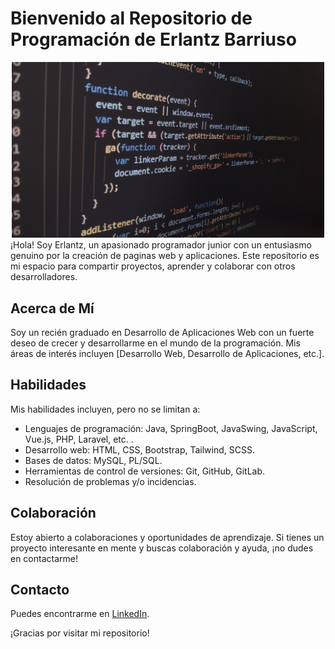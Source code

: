 # Bienvenido al Repositorio de Programación de Erlantz Barriuso

<div align="center">

<img src="img/programming.jpg" alt="programming" width="500px" />

</div>
¡Hola! Soy Erlantz, un apasionado programador junior con un entusiasmo genuino por la creación de paginas web y aplicaciones. Este repositorio es mi espacio para compartir proyectos, aprender y colaborar con otros desarrolladores.

## Acerca de Mí

Soy un recién graduado en Desarrollo de Aplicaciones Web con un fuerte deseo de crecer y desarrollarme en el mundo de la programación. Mis áreas de interés incluyen [Desarrollo Web, Desarrollo de Aplicaciones, etc.].


## Habilidades

Mis habilidades incluyen, pero no se limitan a:

- Lenguajes de programación: Java, SpringBoot, JavaSwing, JavaScript, Vue.js, PHP, Laravel, etc. .
- Desarrollo web: HTML, CSS, Bootstrap, Tailwind, SCSS.
- Bases de datos: MySQL, PL/SQL.
- Herramientas de control de versiones: Git, GitHub, GitLab.
- Resolución de problemas y/o incidencias.

## Colaboración

Estoy abierto a colaboraciones y oportunidades de aprendizaje. Si tienes un proyecto interesante en mente y buscas colaboración y ayuda, ¡no dudes en contactarme!

## Contacto

Puedes encontrarme en [LinkedIn](https://www.linkedin.com/in/erlantz-barriuso/).

¡Gracias por visitar mi repositorio!

